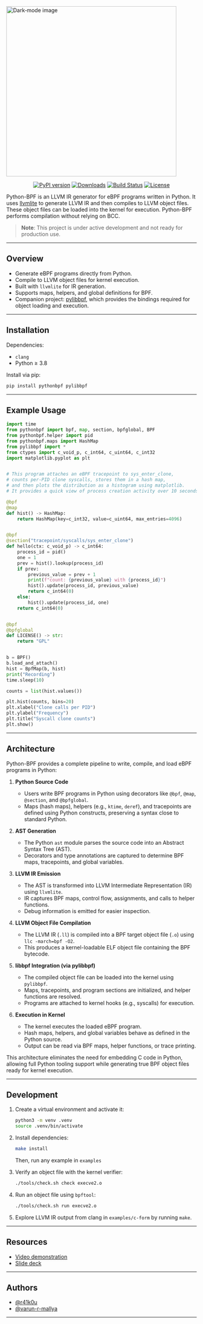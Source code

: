 <picture>
  <source
    media="(prefers-color-scheme: light)"
    srcset="https://github.com/user-attachments/assets/f3738131-d7cb-4b5c-8699-c7010295a159"
    width="450"
    alt="Light‐mode image">
  <img
    src="https://github.com/user-attachments/assets/b175bf39-23cb-475d-a6e1-7b5c99a1ed72"
    width="450"
    alt="Dark‐mode image">
</picture>
<!-- Badges -->
<p align="center">
  <!-- PyPI -->
  <a href="https://pypi.org/project/pythonbpf/"><img src="https://img.shields.io/pypi/v/pythonbpf?color=blue" alt="PyPI version"></a>
  <!-- <a href="https://pypi.org/project/pythonbpf/"><img src="https://img.shields.io/pypi/pyversions/pythonbpf" alt="Python versions"></a> -->
  <!-- <a href="https://pypi.org/project/pythonbpf/"><img src="https://img.shields.io/pypi/dm/pythonbpf" alt="PyPI downloads"></a> -->
  <!-- <a href="https://pypi.org/project/pythonbpf/"><img src="https://img.shields.io/pypi/status/pythonbpf" alt="PyPI Status"></a> -->
  <a href="https://pepy.tech/project/pythonbpf"><img src="https://pepy.tech/badge/pythonbpf" alt="Downloads"></a>
  <!-- Build & CI -->
  <a href="https://github.com/pythonbpf/python-bpf/actions"><img src="https://github.com/pythonbpf/python-bpf/actions/workflows/python-publish.yml/badge.svg" alt="Build Status"></a>
  <!-- Meta -->
  <a href="https://github.com/pythonbpf/python-bpf/blob/main/LICENSE"><img src="https://img.shields.io/github/license/pythonbpf/python-bpf" alt="License"></a>
</p>


Python-BPF is an LLVM IR generator for eBPF programs written in Python. It uses [llvmlite](https://github.com/numba/llvmlite) to generate LLVM IR and then compiles to LLVM object files. These object files can be loaded into the kernel for execution. Python-BPF performs compilation without relying on BCC.

> **Note**: This project is under active development and not ready for production use.

---

## Overview

* Generate eBPF programs directly from Python.
* Compile to LLVM object files for kernel execution.
* Built with `llvmlite` for IR generation.
* Supports maps, helpers, and global definitions for BPF.
* Companion project: [pylibbpf](https://github.com/pythonbpf/pylibbpf), which provides the bindings required for object loading and execution.

---

## Installation

Dependencies:

* `clang`
* Python ≥ 3.8

Install via pip:

```bash
pip install pythonbpf pylibbpf
```

---

## Example Usage

```python
import time
from pythonbpf import bpf, map, section, bpfglobal, BPF
from pythonbpf.helper import pid
from pythonbpf.maps import HashMap
from pylibbpf import *
from ctypes import c_void_p, c_int64, c_uint64, c_int32
import matplotlib.pyplot as plt


# This program attaches an eBPF tracepoint to sys_enter_clone,
# counts per-PID clone syscalls, stores them in a hash map,
# and then plots the distribution as a histogram using matplotlib.
# It provides a quick view of process creation activity over 10 seconds.

@bpf
@map
def hist() -> HashMap:
    return HashMap(key=c_int32, value=c_uint64, max_entries=4096)


@bpf
@section("tracepoint/syscalls/sys_enter_clone")
def hello(ctx: c_void_p) -> c_int64:
    process_id = pid()
    one = 1
    prev = hist().lookup(process_id)
    if prev:
        previous_value = prev + 1
        print(f"count: {previous_value} with {process_id}")
        hist().update(process_id, previous_value)
        return c_int64(0)
    else:
        hist().update(process_id, one)
    return c_int64(0)


@bpf
@bpfglobal
def LICENSE() -> str:
    return "GPL"


b = BPF()
b.load_and_attach()
hist = BpfMap(b, hist)
print("Recording")
time.sleep(10)

counts = list(hist.values())

plt.hist(counts, bins=20)
plt.xlabel("Clone calls per PID")
plt.ylabel("Frequency")
plt.title("Syscall clone counts")
plt.show()
```
---

## Architecture

Python-BPF provides a complete pipeline to write, compile, and load eBPF programs in Python:

1. **Python Source Code**

   * Users write BPF programs in Python using decorators like `@bpf`, `@map`, `@section`, and `@bpfglobal`.
   * Maps (hash maps), helpers (e.g., `ktime`, `deref`), and tracepoints are defined using Python constructs, preserving a syntax close to standard Python.

2. **AST Generation**

   * The Python `ast` module parses the source code into an Abstract Syntax Tree (AST).
   * Decorators and type annotations are captured to determine BPF maps, tracepoints, and global variables.

3. **LLVM IR Emission**

   * The AST is transformed into LLVM Intermediate Representation (IR) using `llvmlite`.
   * IR captures BPF maps, control flow, assignments, and calls to helper functions.
   * Debug information is emitted for easier inspection.

4. **LLVM Object File Compilation**

   * The LLVM IR (`.ll`) is compiled into a BPF target object file (`.o`) using `llc -march=bpf -O2`.
   * This produces a kernel-loadable ELF object file containing the BPF bytecode.

5. **libbpf Integration (via pylibbpf)**

   * The compiled object file can be loaded into the kernel using `pylibbpf`.
   * Maps, tracepoints, and program sections are initialized, and helper functions are resolved.
   * Programs are attached to kernel hooks (e.g., syscalls) for execution.

6. **Execution in Kernel**

   * The kernel executes the loaded eBPF program.
   * Hash maps, helpers, and global variables behave as defined in the Python source.
   * Output can be read via BPF maps, helper functions, or trace printing.

This architecture eliminates the need for embedding C code in Python, allowing full Python tooling support while generating true BPF object files ready for kernel execution.

---

## Development

1. Create a virtual environment and activate it:

   ```bash
   python3 -m venv .venv
   source .venv/bin/activate
   ```

2. Install dependencies:

   ```bash
   make install
   ```
   Then, run any example in `examples`
3. Verify an object file with the kernel verifier:

   ```bash
   ./tools/check.sh check execve2.o
   ```

5. Run an object file using `bpftool`:

   ```bash
   ./tools/check.sh run execve2.o
   ```

6. Explore LLVM IR output from clang in `examples/c-form` by running `make`.

---

## Resources

* [Video demonstration](https://youtu.be/eMyLW8iWbks)
* [Slide deck](https://docs.google.com/presentation/d/1DsWDIVrpJhM4RgOETO9VWqUtEHo3-c7XIWmNpi6sTSo/edit?usp=sharing)

---

## Authors

* [@r41k0u](https://github.com/r41k0u)
* [@varun-r-mallya](https://github.com/varun-r-mallya)

---
